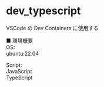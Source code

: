 # dev_typescript

VSCode の Dev Containers に使用する

■ 環境概要  
OS:  
ubuntu:22.04

Script:  
JavaScript  
TypeScript  
